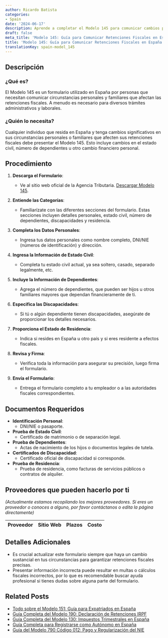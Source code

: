 ```yaml
---
author: Ricardo Batista
categories:
- Spain
date: '2024-06-17'
description: Aprende a completar el Modelo 145 para comunicar cambios personales y familiares que afectan las retenciones fiscales en España. Sigue estos pasos detallados.
draft: false
meta_title: 'Modelo 145: Guía para Comunicar Retenciones Fiscales en España'
title: 'Modelo 145: Guía para Comunicar Retenciones Fiscales en España'
translationKey: spain-model_145
---
```



## Descripción
### ¿Qué es?
El Modelo 145 es un formulario utilizado en España por personas que necesitan comunicar circunstancias personales y familiares que afectan las retenciones fiscales. A menudo es necesario para diversos trámites administrativos y laborales.

### ¿Quién lo necesita?
Cualquier individuo que resida en España y tenga cambios significativos en sus circunstancias personales o familiares que afecten sus retenciones fiscales debe presentar el Modelo 145. Esto incluye cambios en el estado civil, número de dependientes u otro cambio financiero personal.

## Procedimiento

1. **Descarga el Formulario**:
   - Ve al sitio web oficial de la Agencia Tributaria. [Descargar Modelo 145](https://www.agenciatributaria.es).

2. **Entiende las Categorías**:
   - Familiarízate con las diferentes secciones del formulario. Estas secciones incluyen detalles personales, estado civil, número de dependientes, discapacidades y residencia.

3. **Completa los Datos Personales**:
   - Ingresa tus datos personales como nombre completo, DNI/NIE (números de identificación) y dirección.

4. **Ingresa la Información de Estado Civil**:
   - Completa tu estado civil actual, ya sea soltero, casado, separado legalmente, etc.

5. **Incluye la Información de Dependientes**:
   - Agrega el número de dependientes, que pueden ser hijos u otros familiares mayores que dependan financieramente de ti.

6. **Especifica las Discapacidades**:
   - Si tú o algún dependiente tienen discapacidades, asegúrate de proporcionar los detalles necesarios.

7. **Proporciona el Estado de Residencia**:
   - Indica si resides en España u otro país y si eres residente a efectos fiscales.

8. **Revisa y Firma**:
   - Verifica toda la información para asegurar su precisión, luego firma el formulario.

9. **Envía el Formulario**:
   - Entrega el formulario completo a tu empleador o a las autoridades fiscales correspondientes.

## Documentos Requeridos
- **Identificación Personal**:
  - DNI/NIE o pasaporte.
- **Prueba de Estado Civil**:
  - Certificado de matrimonio o de separación legal.
- **Prueba de Dependientes**:
  - Actas de nacimiento de los hijos o documentos legales de tutela.
- **Certificados de Discapacidad**:
  - Certificado oficial de discapacidad si corresponde.
- **Prueba de Residencia**:
  - Prueba de residencia, como facturas de servicios públicos o contratos de alquiler.

## Proveedores que pueden hacerlo por ti
_(Actualmente estamos recopilando los mejores proveedores. Si eres un proveedor o conoces a alguno, por favor contáctanos o edita la página directamente)_

| Proveedor       |     Sitio Web    |     Plazos    |       Costo      |
| :-------------: | :-------------: |  :-------------: | :-------------: |

## Detalles Adicionales
- Es crucial actualizar este formulario siempre que haya un cambio sustancial en tus circunstancias para garantizar retenciones fiscales precisas.
- Presentar información incorrecta puede resultar en multas o cálculos fiscales incorrectos, por lo que es recomendable buscar ayuda profesional si tienes dudas sobre alguna parte del formulario.


## Related Posts

- [Todo sobre el Modelo 151: Guía para Expatriados en España](https://tramitit.com/es/guides/spain/modelo_151/)
- [Guía Completa del Modelo 190: Declaración de Retenciones IRPF](https://tramitit.com/es/guides/spain/modelo_190/)
- [Guía Completa del Modelo 130: Impuestos Trimestrales en España](https://tramitit.com/es/guides/spain/modelo_130/)
- [Guía Completa para Registrarse como Autónomo en España](https://tramitit.com/es/guides/spain/modelo_036/)
- [Guía del Modelo 790 Código 012: Pago y Regularización del NIE](https://tramitit.com/es/guides/spain/modelo_390/)